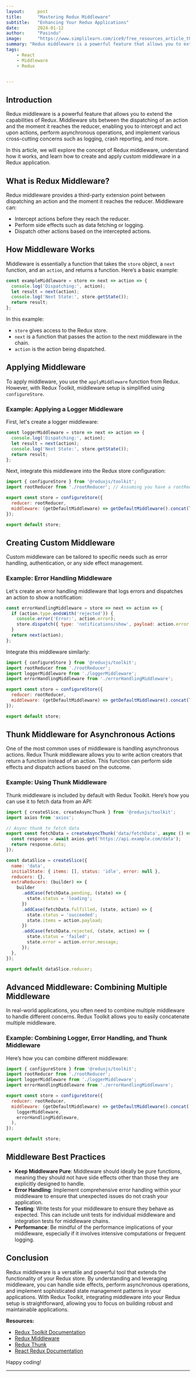 ```yaml
---
layout:     post
title:      "Mastering Redux Middleware"
subtitle:   "Enhancing Your Redux Applications"
date:       2024-01-12
author:     "Pasindu"
image:      "https://www.simplilearn.com/ice9/free_resources_article_thumb/what_is_Middleware.jpg"
summary: "Redux middleware is a powerful feature that allows you to extend the capabilities of Redux. Middleware sits between the dispatching of an action and the moment it reaches the reducer, enabling you to intercept and act upon actions, perform asynchronous operations, and implement various cross-cutting concerns such as logging, crash reporting, and more."
tags:
    - React
    - Middleware
    - Redux


---
```


## Introduction

Redux middleware is a powerful feature that allows you to extend the capabilities of Redux. Middleware sits between the dispatching of an action and the moment it reaches the reducer, enabling you to intercept and act upon actions, perform asynchronous operations, and implement various cross-cutting concerns such as logging, crash reporting, and more.

In this article, we will explore the concept of Redux middleware, understand how it works, and learn how to create and apply custom middleware in a Redux application.

## What is Redux Middleware?

Redux middleware provides a third-party extension point between dispatching an action and the moment it reaches the reducer. Middleware can:

- Intercept actions before they reach the reducer.
- Perform side effects such as data fetching or logging.
- Dispatch other actions based on the intercepted actions.

## How Middleware Works

Middleware is essentially a function that takes the `store` object, a `next` function, and an `action`, and returns a function. Here’s a basic example:

```js
const exampleMiddleware = store => next => action => {
  console.log('Dispatching:', action);
  let result = next(action);
  console.log('Next State:', store.getState());
  return result;
};
```

In this example:
- `store` gives access to the Redux store.
- `next` is a function that passes the action to the next middleware in the chain.
- `action` is the action being dispatched.

## Applying Middleware

To apply middleware, you use the `applyMiddleware` function from Redux. However, with Redux Toolkit, middleware setup is simplified using `configureStore`.

### Example: Applying a Logger Middleware

First, let's create a logger middleware:

```js
const loggerMiddleware = store => next => action => {
  console.log('Dispatching:', action);
  let result = next(action);
  console.log('Next State:', store.getState());
  return result;
};
```

Next, integrate this middleware into the Redux store configuration:

```js
import { configureStore } from '@reduxjs/toolkit';
import rootReducer from './rootReducer'; // Assuming you have a rootReducer

export const store = configureStore({
  reducer: rootReducer,
  middleware: (getDefaultMiddleware) => getDefaultMiddleware().concat(loggerMiddleware),
});

export default store;
```

## Creating Custom Middleware

Custom middleware can be tailored to specific needs such as error handling, authentication, or any side effect management.

### Example: Error Handling Middleware

Let's create an error handling middleware that logs errors and dispatches an action to show a notification:

```js
const errorHandlingMiddleware = store => next => action => {
  if (action.type.endsWith('rejected')) {
    console.error('Error:', action.error);
    store.dispatch({ type: 'notifications/show', payload: action.error.message });
  }
  return next(action);
};
```

Integrate this middleware similarly:

```js
import { configureStore } from '@reduxjs/toolkit';
import rootReducer from './rootReducer';
import loggerMiddleware from './loggerMiddleware';
import errorHandlingMiddleware from './errorHandlingMiddleware';

export const store = configureStore({
  reducer: rootReducer,
  middleware: (getDefaultMiddleware) => getDefaultMiddleware().concat(loggerMiddleware, errorHandlingMiddleware),
});

export default store;
```

## Thunk Middleware for Asynchronous Actions

One of the most common uses of middleware is handling asynchronous actions. Redux Thunk middleware allows you to write action creators that return a function instead of an action. This function can perform side effects and dispatch actions based on the outcome.

### Example: Using Thunk Middleware

Thunk middleware is included by default with Redux Toolkit. Here’s how you can use it to fetch data from an API:

```js
import { createSlice, createAsyncThunk } from '@reduxjs/toolkit';
import axios from 'axios';

// Async thunk to fetch data
export const fetchData = createAsyncThunk('data/fetchData', async () => {
  const response = await axios.get('https://api.example.com/data');
  return response.data;
});

const dataSlice = createSlice({
  name: 'data',
  initialState: { items: [], status: 'idle', error: null },
  reducers: {},
  extraReducers: (builder) => {
    builder
      .addCase(fetchData.pending, (state) => {
        state.status = 'loading';
      })
      .addCase(fetchData.fulfilled, (state, action) => {
        state.status = 'succeeded';
        state.items = action.payload;
      })
      .addCase(fetchData.rejected, (state, action) => {
        state.status = 'failed';
        state.error = action.error.message;
      });
  },
});

export default dataSlice.reducer;
```

## Advanced Middleware: Combining Multiple Middleware

In real-world applications, you often need to combine multiple middleware to handle different concerns. Redux Toolkit allows you to easily concatenate multiple middleware.

### Example: Combining Logger, Error Handling, and Thunk Middleware

Here’s how you can combine different middleware:

```js
import { configureStore } from '@reduxjs/toolkit';
import rootReducer from './rootReducer';
import loggerMiddleware from './loggerMiddleware';
import errorHandlingMiddleware from './errorHandlingMiddleware';

export const store = configureStore({
  reducer: rootReducer,
  middleware: (getDefaultMiddleware) => getDefaultMiddleware().concat(
    loggerMiddleware,
    errorHandlingMiddleware,
  ),
});

export default store;
```

## Middleware Best Practices

- **Keep Middleware Pure**: Middleware should ideally be pure functions, meaning they should not have side effects other than those they are explicitly designed to handle.
- **Error Handling**: Implement comprehensive error handling within your middleware to ensure that unexpected issues do not crash your application.
- **Testing**: Write tests for your middleware to ensure they behave as expected. This can include unit tests for individual middleware and integration tests for middleware chains.
- **Performance**: Be mindful of the performance implications of your middleware, especially if it involves intensive computations or frequent logging.

## Conclusion

Redux middleware is a versatile and powerful tool that extends the functionality of your Redux store. By understanding and leveraging middleware, you can handle side effects, perform asynchronous operations, and implement sophisticated state management patterns in your applications. With Redux Toolkit, integrating middleware into your Redux setup is straightforward, allowing you to focus on building robust and maintainable applications.

**Resources:**
- [Redux Toolkit Documentation](https://redux-toolkit.js.org/)
- [Redux Middleware](https://redux.js.org/understanding/thinking-in-redux/middleware)
- [Redux Thunk](https://github.com/reduxjs/redux-thunk)
- [React Redux Documentation](https://react-redux.js.org/)

Happy coding!

---